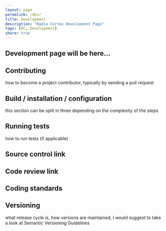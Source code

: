 ```yaml
---
layout: page
permalink: /dev/
title: Development
description: "Radio Cortex Development Page"
tags: [RC, Development]
share: true
---
```




## Development page will be here...


## Contributing 

how to become a project contributor, typically by sending a pull request

## Build  / installation / configuration 

this section can be split in three depending on the complexity of the steps

## Running tests 

how to run tests (if applicable)
## Source control link
## Code review link
## Coding standards
## Versioning 

what release cycle is, how versions are maintained, I would suggest to take a look at Semantic Versioning Guidelines
